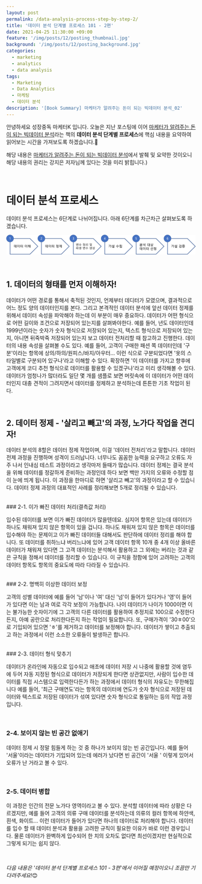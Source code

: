 ```yaml
---
layout: post
permalink: /data-analysis-process-step-by-step-2/
title: '데이터 분석 단계별 프로세스 101 - 2편'
date: 2021-04-25 11:30:00 +09:00
feature: '/img/posts/12/posting_thumbnail.jpg'
background: '/img/posts/12/posting_background.jpg'
categories:
  - marketing
  - analytics
  - data analysis
tags:
  - Marketing
  - Data Analytics
  - 마케팅
  - 데이터 분석
description: '[Book Summary] 마케터가 알려주는 돈이 되는 빅데이터 분석_02'
---
```

안녕하세요 성장중독 마케터K 입니다.
오늘은 지난 포스팅에 이어 [마케터가 알려주는 돈이 되는 빅데이터 분석](https://www.aladin.co.kr/shop/wproduct.aspx?ItemId=248254273)라는 책의 **데이터 분석 단계별 프로세스**에 핵심 내용을 요약하여 읽어보는 시간을 가져보도록 하겠습니다.&#128215;


해당 내용은 [마케터가 알려주는 돈이 되는 빅데이터 분석](https://www.aladin.co.kr/shop/wproduct.aspx?ItemId=248254273)에서 발췌 및 요약한 것이오니 해당 내용의 권리는 강지은 저자님께 있다는 것을 미리 밝힙니다.)


<br/>

# 데이터 분석 프로세스

데이터 분석 프로세스는 6단계로 나뉘어집니다. 아래 6단계를 차근차근 살펴보도록 하겠습니다.

![1](/img\posts\12\01_contents.png)


<br/>

## 1. 데이터의 형태를 먼저 이해하자!


데이터가 어떤 경로를 통해서 축적된 것인지, 언제부터 데디터가 모였으며, 결과적으로 어느 정도 양의 데이터인지를 본다. 그리고 본격적인 데이터 분석에 앞선 데이터 정제를 위해서 데이터 속성을 파악해야 하는데 이 부분이 매우 중요하다. 데이터가 어떤 형식으로 어떤 길이와 조건으로 저장되어 있는지를 살펴봐야한다. 예를 들어, 년도 데이터인데 1999년이라는 숫자가 숫자 형식으로 저장되어 있는지, 텍스트 형식으로 저장되어 있는지, 아니면 뒤죽박죽 저장되어 있는지 보고 데이터 전처리할 때 참고하고 진행한다. 데이터의 내용 속성을 살펴볼 수도 있다. 예를 들어, 고객이 구매한 패션 쪽 데이터인데 '구분'이라는 항목에 상의/하의/원피스/바지/아우터... 이런 식으로 구분되었다면 '옷의 스타일별로 구분되어 있구나'라고 이해할 수 있다. 확장하면 '이 데이터를 가지고 향후에 고객에게 코디 추천 형식으로 데이터를 활용할 수 있겠구나'라고 미리 생각해볼 수 있다. 데이터가 엄청나가 많더라도 일단 몇 개를 샘플로 보면 머릿속에 이 데이터가 어떤 데이터인지 대충 견적이 그려지면서 데이터를 정제하고 분석하는데 튼튼한 기초 작업이 된다.


<br/>

## 2. 데이터 정제 - '살리고 빼고'의 과정, 노가다 작업을 견디자!

데이터 분석의 8할은 데이터 정제 작업이며, 이걸 '데이터 전처리'라고 말합니다. 데이터 전제 과정을 진행하며 성격이 드러납니다. 너무나도 꼼꼼한 능력을 요구하고 오류도 자주 나서 인내심 테스트 과정이라고 생각마저 들때가 많습니다. 데이터 정제는 결국 분석을 위해 데이터를 정갈하게 준비하는 과정인데 하다 보면 백만 가지의 오류와 수정할 점이 눈에 띄게 됩니다. 이 과정을 한마디로 하면 '살리고 빼고'의 과정이라고 할 수 있습니다. 데이터 정제 과정의 대표적인 사례를 정리해보면 5개로 정리될 수 있습니다.



<br/>
### 2-1. 이가 빠진 데이터 처리(결측값 처리)

입수된 데이터를 보면 이가 빠진 데이터가 많을텐데요. 심지어 항목은 있는데 데이터가 하나도 채워져 있지 않은 항목이 있을 겁니다. 하나도 채워져 있지 않은 항목은 데이터를 입수해야 하는 문제이고 이가 빠진 데이터들 대해서도 판단하에 데이터 정리를 해야 합니다. 또 데이터를 취하느냐 버리느냐에 있어 고객 데이터 항목 10개 중 4개 이상 올바른 데이터가 채워져 있다면 그 고객 데이터는 분석해서 활용하고 그 외에는 버리는 것과 같은 규칙을 정해서 데이터를 정리할 수 있습니다. 이 규칙을 정함에 있어 고려하는 고객의 데이터 항목도 항목의 중요도에 따라 다라질 수 있습니다.

<br/>
### 2-2. 명백히 이상한 데이터 보정

고객의 성별 데이터에 예를 들어 '남'이나 '여' 대신 '넘'이 들어가 있다거나 '영'이 들어가 있다면 이는 남과 여로 각각 보정이 가능합니다. 나이 데이터가 나이가 1000이면 이는 불가능한 숫자이기에 그 고객의 다른 데이터를 활용하여 추정치로 100으로 수정한다든지, 아예 공란으로 처리한다든지 하는 작업이 필요합니다. 또, 구매가격이 '30ㅎ00'으로 기입되어 있으면 'ㅎ'를 제거하고 데이터를 보정해야 합니다. 데이터가 쌓이고 추출되고 하는 과정에서 이런 소소한 오류들이 발생하곤 합니다.

<br/>
### 2-3. 데이터 형식 맞추기

데이터가 온라인에 자동으로 입수되고 애초에 데이터 저장 시 나중에 활용할 것에 염두에 두어 자동 지정된 형식으로 데이터가 저장되게 한다면 상관없지만, 사람이 입수한 데이터를 직접 시스템으로 입력한다든가 하는 과정에서 데이터 형식의 자유도는 무한해집니다 예를 들어, '최근 구매연도'라는 항목의 데이터에 연도가 숫자 형식으로 저장된 데이터와 텍스트로 저장된 데이터가 섞여 있다면 숫자 형식으로 통일하는 등의 작업 과정입니다.

<br/>

### 2-4. 보이지 않는 빈 공간 없애기

데이터 정제 시 정말 힘들게 하는 것 중 하나가 보이지 않는 빈 공간입니다. 예를 들어 '서울'이라는 데이터가 기입되어 있는데 에러가 났다면 빈 공간이 '서울 ' 이렇게 있어서 오류가 난 거라고 볼 수 있다.

<br/>

### 2-5. 데이터 병합

이 과정은 인간의 전문 노가다 영역이라고 볼 수 있다. 분석할 데이터에 따라 상황은 다르겠지만, 예를 들어 고객의 의류 구매 데이터를 분석하는데 의류의 컬러 항목에 하얀색, 흰색, 화이트... 이런 데이터가 들어가 있다면 하나의 데이터로 처리해야 합니다. 데이터를 입수 할 때 데이터 분석과 활용을 고려한 규칙이 필요한 이유가 바로 이런 경우입니다. 물론 데이터가 완벽하게 입수되어 한 치의 오차도 없다면 최선이겠지만 현실적으로 그렇게 되기는 쉽지 않다.



<br/>

*다음 내용은 '데이터 분석 단계별 프로세스 101 - 3편'에서 이어질 예정이오니 조끔만 기다려주세요!*&#128522;  

<br/>
